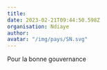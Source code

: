 ```yaml
---
title: 
date: 2023-02-21T09:44:50.598Z
organisation: Ndiaye
author: 
avatar: "/img/pays/SN.svg"
---
```


Pour la bonne gouvernance 
